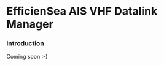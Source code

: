 EfficienSea AIS VHF Datalink Manager 
====================================

### Introduction ###

Coming soon :-)
